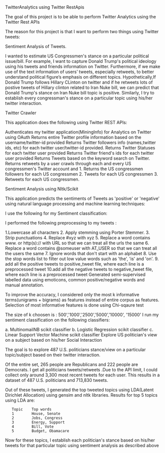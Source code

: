 TwitterAnalytics using Twitter RestApis

The goal of this project is to be able to perform Twitter Analytics using the Twitter Rest APIs

The reason for this project is that I want to perform two things using Twitter tweets:

Sentiment Analysis of Tweets.

I wanted to estimate US Congressmen's stance on a particular political issue/bill. For example, I want to capture Donald Trump's political ideology using his tweets and friends information on Twitter. Furthermore, if we make use of the text information of users’ tweets, especially retweets, to better understand political figure’s emphasis on different topics. Hypothetically,If Donald Trump follows Hillary CLinton on twitter and if he retweets lots of postive tweets of Hillary clinton related to Iran Nuke bill, we can predict that Donald Trump's stance on Iran Nuke bill topic is positive. Similarly, I try to establish every congressman's stance on a particular topic using his/her twitter interaction.

Twitter Crawler

This application does the following using Twitter REST APIs:

Authenticates my twitter application(MiningInfo) for Analytics on Twitter using OAuth
Returns entire Twitter profile information based on the username/twitter-id provided
Returns Twitter followers info (names,twitter ids, etc) for each twitter user/twitter-id provided.
Returns Twitter Statuses for each twitter user provided
Returns Twitter friend's ids for each twitter user provided
Returns Tweets based on the keyword search on Twitter.
Returns retweets by a user
crawls through each and every US congressmen's Twitter account and 1. Returns the US congressmen followers for each US congressmen 2. Tweets for each US congressmen 3. Retweets for each US congressmen.

Sentiment Analysis using Nltk/Scikit

This application predicts the sentiments of Tweets as 'positive' or 'negative' using natural language processing and machine learning techniques:

I use the following for my Sentiment classification:

I performed the following preprocessing to my tweets :

 1.Lowercase all characters
 2. Apply stemming using Porter Stemmer.
 3. Strip punctuations
 4. Replace #xyz with xyz
 5. Replace a word contains www. or http(s):// with URL so that we can treat all the urls the same
 6. Replace a word contains @someuser with AT_USER so that we can treat all the users the same
 7. Ignore words that don't start with an alphabet
 8. Use the stop words list to filter out low value words such as 'the', 'is' and 'on'.
 9. add all the positive tweets to positive_tweet file, where each line is a preprocessed tweet
 10.add all the negative tweets to negative_tweet file, where each line is a preprocessed tweet
Generated semi-supervised labelled data using emoticons, common positive/negative words and manual annotation.

To improve the accuracy, I considered only the most k informative terms(unigrams + bigrams) as features instead of entire corpus as features. Selection of most informative features is done using Chi-sqaure test

 The size of k choosen is : 500','1000','2500','5000','10000', '15000' 
I run my sentiment classification on the following classifiers:

 a. MultinomailNB scikit classifier
 b. Logistic Regression scikit classifier
 c. Linear Support Vector Machine scikit classifier
Explore US politician's view on a subject based on his/her Social Interaction

The goal is to explore 487 U.S. politicians stance/view on a particular topic/subject based on their twitter interaction.

Of the entire set, 265 people are Republicans and 222 people are Democrats. I get all politicians tweets/retweets .Due to the API limit, I could collect only around 3,300 most recent tweets for each user. This results in a dataset of 487 U.S. politicians and 713,830 tweets.

Out of these tweets, I generated the top tweeted topics using LDA(Latent Dirichlet Allocation) using gensim and nltk libraries. Results for top 5 topics using LDA are:

       Topic    Top words
       1        House, Senate
       2        Jobs, Congress
       3        Energy, Support
       4        Bill, Vote
       5        Budget, Obamacare
Now for these topics, I establish each politician's stance based on his/her tweets for that particular topic using sentiment analysis as described above

